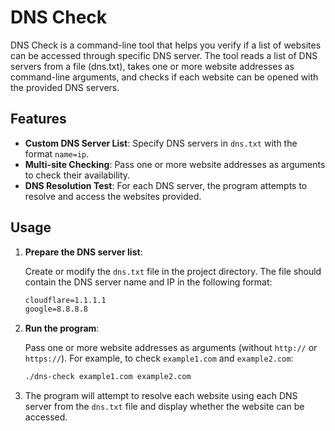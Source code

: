 # DNS Check

DNS Check is a command-line tool that helps you verify if a list of websites can be accessed through specific DNS server. The tool reads a list of DNS servers from a file (dns.txt), takes one or more website addresses as command-line arguments, and checks if each website can be opened with the provided DNS servers.

## Features

- **Custom DNS Server List**: Specify DNS servers in `dns.txt` with the format `name=ip`.
- **Multi-site Checking**: Pass one or more website addresses as arguments to check their availability.
- **DNS Resolution Test**: For each DNS server, the program attempts to resolve and access the websites provided.

## Usage

1. **Prepare the DNS server list**:

    Create or modify the `dns.txt` file in the project directory. The file should contain the DNS server name and IP in the following format:

    ```txt
    cloudflare=1.1.1.1
    google=8.8.8.8
    ```

2. **Run the program**:

    Pass one or more website addresses as arguments (without `http://` or `https://`). For example, to check `example1.com` and `example2.com`:

    ```bash
    ./dns-check example1.com example2.com
    ```

3. The program will attempt to resolve each website using each DNS server from the `dns.txt` file and display whether the website can be accessed.
